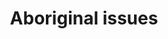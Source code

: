 ---
title: Aboriginal issues
longTitle: 'Aboriginal issues'
tags:
- gccommon
usedFor:
- "[[Indigenous affairs]]"
---